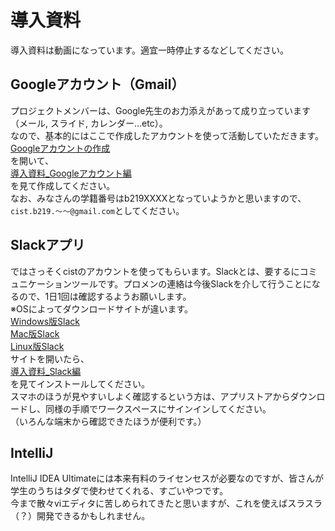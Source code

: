 # 導入資料

導入資料は動画になっています。適宜一時停止するなどしてください。

## Googleアカウント（Gmail）

プロジェクトメンバーは、Google先生のお力添えがあって成り立っています（メール, スライド, カレンダー...etc）。</br>
なので、基本的にはここで作成したアカウントを使って活動していただきます。</br>
[Googleアカウントの作成](https://accounts.google.com/signup/v2/webcreateaccount?continue=https%3A%2F%2Faccounts.google.com%2FManageAccount%3Fnc%3D1&hl=ja&flowName=GlifWebSignIn&flowEntry=SignUp)</br>
を開いて、</br>
[導入資料_Googleアカウント編](https://drive.google.com/open?id=15tVb13Voxr7Bv1_OS8qvGDF52yFqvQ7J)</br>
を見て作成してください。</br>
なお、みなさんの学籍番号はb219XXXXとなっていようかと思いますので、`cist.b219.～～@gmail.com`としてください。

## Slackアプリ

ではさっそくcistのアカウントを使ってもらいます。Slackとは、要するにコミュニケーションツールです。プロメンの連絡は今後Slackを介して行うことになるので、1日1回は確認するようお願いします。</br>
※OSによってダウンロードサイトが違います。</br>
[Windows版Slack](https://slack.com/intl/ja-jp/downloads/windows)</br>
[Mac版Slack](https://apps.apple.com/app/slack/id803453959)</br>
[Linux版Slack](https://slack.com/intl/ja-jp/downloads/linux)</br>
サイトを開いたら、</br>
[導入資料_Slack編](https://drive.google.com/open?id=1oqc7qOWMifGrBSvdUrj26PTnVu5euScg)</br>
を見てインストールしてください。</br>
スマホのほうが見やすいしよく確認するという方は、アプリストアからダウンロードし、同様の手順でワークスペースにサインインしてください。</br>
（いろんな端末から確認できたほうが便利です。）

## IntelliJ

IntelliJ IDEA Ultimateには本来有料のライセンセスが必要なのですが、皆さんが学生のうちはタダで使わせてくれる、すごいやつです。</br>
今まで散々viエディタに苦しめられてきたと思いますが、これを使えばスラスラ（？）開発できるかもしれません。</br>
